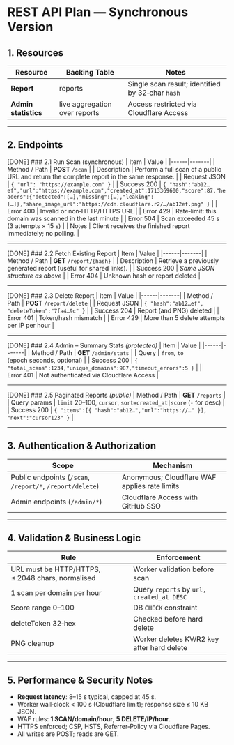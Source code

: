 # REST API Plan — Synchronous Version

## 1. Resources

| Resource | Backing Table | Notes |
|----------|---------------|-------|
| **Report** | reports | Single scan result; identified by 32‑char `hash` |
| **Admin statistics** | live aggregation over reports | Access restricted via Cloudflare Access |

---

## 2. Endpoints

[DONE] ### 2.1 Run Scan (synchronous)
| Item | Value |
|------|-------|
| Method / Path | **POST** `/scan` |
| Description | Perform a full scan of a public URL and return the complete report in the same response. |
| Request JSON | `{ "url": "https://example.com" }` |
| Success 200 | ```{ "hash":"ab12…ef","url":"https://example.com","created_at":1713369600,"score":87,"headers":{"detected":[…],"missing":[…],"leaking":[…]},"share_image_url":"https://cdn.cloudflare.r2/…/ab12ef.png" }``` |
| Error 400 | Invalid or non‑HTTP/HTTPS URL |
| Error 429 | Rate‑limit: this domain was scanned in the last minute |
| Error 504 | Scan exceeded 45 s (3 attempts × 15 s) |
| Notes | Client receives the finished report immediately; no polling. |

---

[DONE] ### 2.2 Fetch Existing Report
| Item | Value |
|------|-------|
| Method / Path | **GET** `/report/{hash}` |
| Description | Retrieve a previously generated report (useful for shared links). |
| Success 200 | *Same JSON structure as above* |
| Error 404 | Unknown hash or report deleted |

---

[DONE] ### 2.3 Delete Report
| Item | Value |
|------|-------|
| Method / Path | **POST** `/report/delete` |
| Request JSON | `{ "hash":"ab12…ef", "deleteToken":"7fa4…9c" }` |
| Success 204 | Report (and PNG) deleted |
| Error 401 | Token/hash mismatch |
| Error 429 | More than 5 delete attempts per IP per hour |

---

[DONE] ### 2.4 Admin – Summary Stats *(protected)*
| Item | Value |
|------|-------|
| Method / Path | **GET** `/admin/stats` |
| Query | `from`, `to` (epoch seconds, optional) |
| Success 200 | `{ "total_scans":1234,"unique_domains":987,"timeout_errors":5 }` |
| Error 401 | Not authenticated via Cloudflare Access |

---

[DONE] ### 2.5 Paginated Reports *(public)*
| Method / Path | **GET** `/reports` |
| Query params | `limit` 20–100, `cursor`, `sort=created_at|score` (`-` for desc) |
| Success 200 | `{ "items":[{ "hash":"ab12…","url":"https://…" }], "next":"cursor123" }` |

---

## 3. Authentication & Authorization

| Scope | Mechanism |
|-------|-----------|
| Public endpoints (`/scan`, `/report/*`, `/report/delete`) | Anonymous; Cloudflare WAF applies rate limits |
| Admin endpoints (`/admin/*`) | Cloudflare Access with GitHub SSO |

---

## 4. Validation & Business Logic

| Rule | Enforcement |
|------|-------------|
| URL must be HTTP/HTTPS, ≤ 2048 chars, normalised | Worker validation before scan |
| 1 scan per domain per hour | Query `reports` by `url, created_at DESC` |
| Score range 0–100 | DB `CHECK` constraint |
| deleteToken 32‑hex | Checked before hard delete |
| PNG cleanup | Worker deletes KV/R2 key after hard delete |

---

## 5. Performance & Security Notes
* **Request latency**: 8–15 s typical, capped at 45 s.  
* Worker wall‑clock < 100 s (Cloudflare limit); response size ≤ 10 KB JSON.  
* WAF rules: **1 SCAN/domain/hour**, **5 DELETE/IP/hour**.  
* HTTPS enforced; CSP, HSTS, Referrer‑Policy via Cloudflare Pages.  
* All writes are POST; reads are GET.